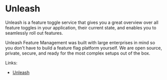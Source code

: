 # Unleash

Unleash is a feature toggle service that gives you a great overview over all feature toggles in your application, their current state, and enables you to seamlessly roll out features.

Unleash Feature Management was built with large enterprises in mind so you don't have to build a feature flag platform yourself. We are open source, private, secure, and ready for the most complex setups out of the box.

Links:

- [Unleash](https://unleash.io)
